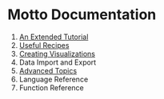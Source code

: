 # Motto Documentation

1. [An Extended Tutorial](tut.md)
2. [Useful Recipes](data.md)
3. [Creating Visualizations](viz.md)
4. Data Import and Export
5. [Advanced Topics](adv.md)
6. Language Reference
7. Function Reference